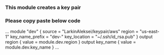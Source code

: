 ### This module creates a key pair
### Please copy paste below code
...
module "dev" {
    source = "LarkinAleksei/keypair/aws"
    region = "us-east-1"
    key_name_prefix = "dev-"
    key_location = "~/.ssh/id_rsa.pub"
}
output region {
    value = module.dev.region
}
output key_name {
    value = module.dev.key_name
}
...









